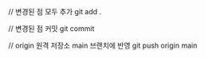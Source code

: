 // 변경된 점 모두 추가
git add .

// 변경된 점 커밋
git commit

// origin 원격 저장소 main 브랜치에 반영
git push origin main